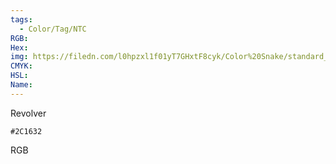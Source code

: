 ```yaml
---
tags:
  - Color/Tag/NTC
RGB:
Hex:
img: https://filedn.com/l0hpzxl1f01yT7GHxtF8cyk/Color%20Snake/standard_csv_to_svg/2C1632.svg
CMYK:
HSL:
Name:
---
```

Revolver
```palette
#2C1632
```
RGB
